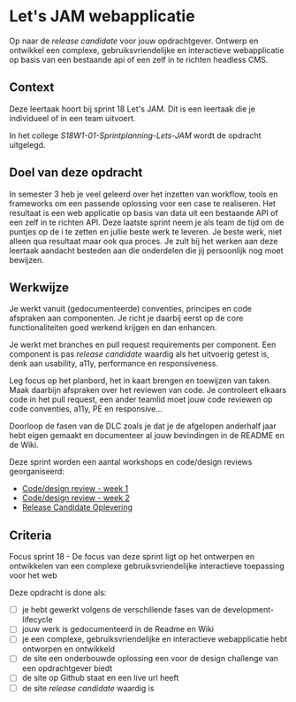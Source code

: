 
# Let's JAM webapplicatie

Op naar de _release candidate_ voor jouw opdrachtgever. Ontwerp en ontwikkel een complexe, gebruiksvriendelijke en interactieve webapplicatie op basis van een bestaande api of een zelf in te richten headless CMS.

## Context

Deze leertaak hoort bij sprint 18 Let's JAM. Dit is een leertaak die je individueel of in een team uitvoert.

In het college _S18W1-01-Sprintplanning-Lets-JAM_ wordt de opdracht uitgelegd.

## Doel van deze opdracht

In semester 3 heb je veel geleerd over het inzetten van workflow, tools en frameworks om een passende oplossing voor een case te realiseren. Het resultaat is een web applicatie op basis van data uit een bestaande API of een zelf in te richten API. Deze laatste sprint neem je als team de tijd om de puntjes op de i te zetten en jullie beste werk te leveren. Je beste werk, niet alleen qua resultaat maar ook qua proces. Je zult bij het werken aan deze leertaak aandacht besteden aan die onderdelen die jij persoonlijk nog moet bewijzen.

## Werkwijze

Je werkt vanuit (gedocumenteerde) conventies, principes en code afspraken aan componenten. Je richt je daarbij eerst op de core functionaliteiten goed werkend krijgen en dan enhancen.

Je werkt met branches en pull request requirements per component. Een component is pas _release candidate_ waardig als het uitvoerig getest is, denk aan usability, a11y, performance en responsiveness.

Leg focus op het planbord, het in kaart brengen en toewijzen van taken. Maak daarbijn afspraken over het reviewen van code. Je controleert elkaars code in het pull request, een ander teamlid moet jouw code reviewen op code conventies, a11y, PE en responsive...

Doorloop de fasen van de DLC zoals je dat je de afgelopen anderhalf jaar hebt eigen gemaakt en documenteer al jouw bevindingen in de README en de Wiki.


Deze sprint worden een aantal workshops en code/design reviews georganiseerd:
- [Code/design review - week 1](cr-r-week-1.md)
- [Code/design review - week 2](cr-r-week-2.md)
- [Release Candidate Oplevering](release-candidate-oplevering.md)
<!-- - [Feature Request](feature-request.md) -->


## Criteria

Focus sprint 18 - De focus van deze sprint ligt op het ontwerpen en ontwikkelen van een complexe gebruiksvriendelijke interactieve toepassing voor het web

Deze opdracht is done als:
- [ ] je hebt gewerkt volgens de verschillende fases van de development-lifecycle
- [ ] jouw werk is gedocumenteerd in de Readme en Wiki
- [ ] je een complexe, gebruiksvriendelijke en interactieve webapplicatie hebt ontworpen en ontwikkeld
- [ ] de site een onderbouwde oplossing een voor de design challenge van een opdrachtgever biedt
- [ ] de site op Github staat en een live url heeft
- [ ] de site _release candidate_ waardig is
